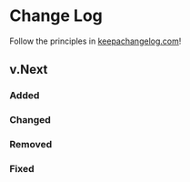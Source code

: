 # Change Log

Follow the principles in [keepachangelog.com](https://keepachangelog.com)!

## v.Next

### Added

### Changed

### Removed

### Fixed




